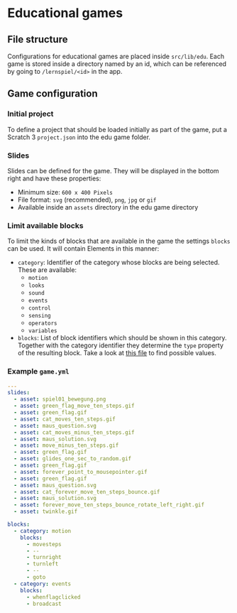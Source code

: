 # Educational games

## File structure

Configurations for educational games are placed inside `src/lib/edu`. Each game is stored inside a directory named by an id, which can be referenced by going to `/lernspiel/<id>` in the app.

## Game configuration

### Initial project

To define a project that should be loaded initially as part of the game, put a Scratch 3 `project.json` into the edu game folder.

### Slides

Slides can be defined for the game. They will be displayed in the bottom right and have these properties:

- Minimum size: `600 x 400 Pixels`
- File format: `svg` (recommended), `png`, `jpg` or `gif`
- Available inside an `assets` directory in the edu game directory

### Limit available blocks

To limit the kinds of blocks that are available in the game the settings `blocks` can be used. It will contain Elements in this manner:

- `category`: Identifier of the category whose blocks are being selected. These are available:
  - `motion`
  - `looks`
  - `sound`
  - `events`
  - `control`
  - `sensing`
  - `operators`
  - `variables`
- `blocks`: List of block identifiers which should be shown in this category. Together with the category identifier they determine the `type` property of the resulting block. Take a look at [this file](blob/6177e90b7866cf102693f039eecfea9fb05cc266/src/lib/make-toolbox-xml.js) to find possible values.

### Example `game.yml`

```yaml
---
slides:
  - asset: spiel01_bewegung.png
  - asset: green_flag_move_ten_steps.gif
  - asset: green_flag.gif
  - asset: cat_moves_ten_steps.gif
  - asset: maus_question.svg
  - asset: cat_moves_minus_ten_steps.gif
  - asset: maus_solution.svg
  - asset: move_minus_ten_steps.gif
  - asset: green_flag.gif
  - asset: glides_one_sec_to_random.gif
  - asset: green_flag.gif
  - asset: forever_point_to_mousepointer.gif
  - asset: green_flag.gif
  - asset: maus_question.svg
  - asset: cat_forever_move_ten_steps_bounce.gif
  - asset: maus_solution.svg
  - asset: forever_move_ten_steps_bounce_rotate_left_right.gif
  - asset: twinkle.gif

blocks:
  - category: motion
    blocks:
      - movesteps
      - --
      - turnright
      - turnleft
      - --
      - goto
  - category: events
    blocks:
      - whenflagclicked
      - broadcast
```
